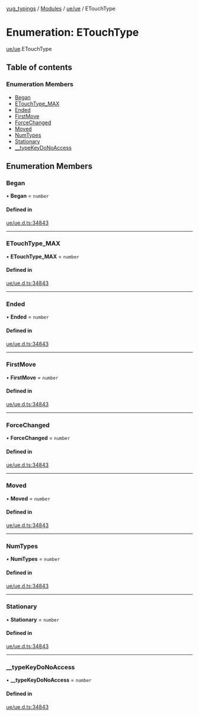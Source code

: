 [yug_typings](../README.md) / [Modules](../modules.md) / [ue/ue](../modules/ue_ue.md) / ETouchType

# Enumeration: ETouchType

[ue/ue](../modules/ue_ue.md).ETouchType

## Table of contents

### Enumeration Members

- [Began](ue_ue.ETouchType.md#began)
- [ETouchType\_MAX](ue_ue.ETouchType.md#etouchtype_max)
- [Ended](ue_ue.ETouchType.md#ended)
- [FirstMove](ue_ue.ETouchType.md#firstmove)
- [ForceChanged](ue_ue.ETouchType.md#forcechanged)
- [Moved](ue_ue.ETouchType.md#moved)
- [NumTypes](ue_ue.ETouchType.md#numtypes)
- [Stationary](ue_ue.ETouchType.md#stationary)
- [\_\_typeKeyDoNoAccess](ue_ue.ETouchType.md#__typekeydonoaccess)

## Enumeration Members

### Began

• **Began** = `number`

#### Defined in

[ue/ue.d.ts:34843](https://github.com/YugMetaverse/yug_typings/blob/25cad34/ue/ue.d.ts#L34843)

___

### ETouchType\_MAX

• **ETouchType\_MAX** = `number`

#### Defined in

[ue/ue.d.ts:34843](https://github.com/YugMetaverse/yug_typings/blob/25cad34/ue/ue.d.ts#L34843)

___

### Ended

• **Ended** = `number`

#### Defined in

[ue/ue.d.ts:34843](https://github.com/YugMetaverse/yug_typings/blob/25cad34/ue/ue.d.ts#L34843)

___

### FirstMove

• **FirstMove** = `number`

#### Defined in

[ue/ue.d.ts:34843](https://github.com/YugMetaverse/yug_typings/blob/25cad34/ue/ue.d.ts#L34843)

___

### ForceChanged

• **ForceChanged** = `number`

#### Defined in

[ue/ue.d.ts:34843](https://github.com/YugMetaverse/yug_typings/blob/25cad34/ue/ue.d.ts#L34843)

___

### Moved

• **Moved** = `number`

#### Defined in

[ue/ue.d.ts:34843](https://github.com/YugMetaverse/yug_typings/blob/25cad34/ue/ue.d.ts#L34843)

___

### NumTypes

• **NumTypes** = `number`

#### Defined in

[ue/ue.d.ts:34843](https://github.com/YugMetaverse/yug_typings/blob/25cad34/ue/ue.d.ts#L34843)

___

### Stationary

• **Stationary** = `number`

#### Defined in

[ue/ue.d.ts:34843](https://github.com/YugMetaverse/yug_typings/blob/25cad34/ue/ue.d.ts#L34843)

___

### \_\_typeKeyDoNoAccess

• **\_\_typeKeyDoNoAccess** = `number`

#### Defined in

[ue/ue.d.ts:34843](https://github.com/YugMetaverse/yug_typings/blob/25cad34/ue/ue.d.ts#L34843)
